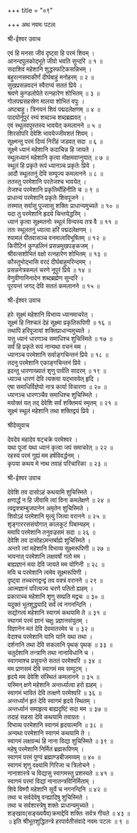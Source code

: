 +++
title = "०९"

+++
अथ नवमः पटलः    
  
श्री-ईश्वर उवाच    
  
एवं हि मनसा जीवं दृष्ट्वा हि परमं शिवम् ।    
आनन्दपुलकोद्भूते जीवो भवति सुन्दरि ॥ १ ॥    
सदाशिवं महेशानि शुद्धस्फटिकसन्निभम् ।    
बहुरत्नसमाकीर्णं दीर्घबाहुं मनोहरम् ॥ २ ॥    
सुखप्रसन्नवदनं स्वैराप्यं सततं प्रिये ।    
श्रवणे कुण्डलोपेते रत्नहारेण शोभितम् ॥ ३ ॥    
गोलपद्मसहस्रेण मालया शोभितं वपुः ।    
अष्टबाहु। त्रिनयनं शिवं पद्मदलेक्षणम् ॥ ४ ॥    
पादयोर्नूपुरं रम्यं शब्दञ्च शब्दब्रह्मवत् ।    
एवं स्थूलवपुस्तस्य भावयेत् कमलानने ॥ ५ ॥    
शिरसोपरि देवेशि भावयेज्जीवशतं शिवम् ।    
सूक्ष्मन्तु परमं दिव्यं निरीहं जडवत् सदा ॥ ६ ॥    
सूक्ष्मे ध्यानं महेशानि कदाचिन्न हि जायते ।    
स्थूलध्यानं महेशानि कृत्वा मोक्षमवाप्नुयात् ॥ ७ ॥    
स्थूलं हि प्रकृते रूपं ध्यानञ्च प्रकृतेः प्रिये ।    
आदौ स्थूलतनुं देवि सम्पूज्य कमलानने ॥ ८ ॥    
ततस्तु परमेशानि परतेजश्च भावयेत् ।    
तेजश्च परमेशानि प्रकृतिर्मोहिनीति च ॥ ९ ॥    
प्राधान्यं परमेशानि प्रकृतेः शिवपूजने ।    
तस्मात् सर्वासु पूज्सासु शक्तिः प्राधान्यमुच्यते ॥ १० ॥    
यदा तु परमेशानि हृदये चिन्तयेद्धरिम् ।    
ध्यानं कृत्वा सूक्ष्मतनोः स्थूलं विन्यस्य तत्र वै ॥ ११ ॥    
ततः स्थूलतनुं ध्यात्वा हरिं पद्मदलेक्षणम् ।    
श्यामलं पीतवासञ्च वनमालाविभूषितम् ॥ १२ ॥    
किरीटिनं कुण्डलिनं प्रसन्नमुखपङ्कजम् ।    
श्रीवत्सशोभितं वक्षो रत्नहारेण शोभितम् ॥ १३ ॥    
कौस्तुभोद्भासि वरदं दीर्घबाहुमरिन्दमम् ।    
प्रसन्ननेत्रकमलं चरणे नूपुरं प्रिये ॥ १४ ॥    
वेणुवीणानिनादेन शब्दब्रह्मेण सुन्दरि ।    
पूरयन्तं जगद् देवि सततं कमलानने ॥ १५ ॥    
  
श्री-ईश्वर उवाच    
  
हरेः सूक्ष्मं महेशानि विभाव्य ध्यानमाचरेत् ।    
सूक्ष्मं हि निश्चलं देहं सूक्ष्मा प्रकृतिरूपिणी ॥ १६ ॥    
तथापि हरिपूजायां शक्तिप्राधान्यमुच्यते ।    
यत्तु ध्यानं धारणञ्च समाधिश्च शुचिस्मिते ॥ १७ ॥    
सर्वं हि प्रकृते रूपं नान्यथा वचनं मम ।    
ध्यानञ्च परमेशानि सर्वाङ्गचिन्तनं प्रिये ॥ १८ ॥    
तदनु परमेशानि एकाङ्गचिन्तनं प्रिये ।    
इदन्तु धारणाख्यातं शृणु पार्वति सादरम् ॥ १९ ॥    
ध्याञ्च धारणं देवि त्यक्त्वा यद्भावयेत् हृदि ।    
एषा समाधिर्विज्ञेयो नात्र कार्या विचारणा ॥ २० ॥    
ध्यानञ्च धारणञ्चैव समाधिश्च शुचिस्मिते ।    
मयोक्तं यत् तद् देवेशि सर्वं शक्तिमयं स्मृतम् ॥ २१ ॥    
सूक्ष्मं स्थूलं महेशानि तथा शक्तिद्वयं प्रिये ।    
  
श्रीदेव्युवाच    
  
देवदेव महादेव षट्चक्रे परमेश्वर ।    
यथा पूजां यथा ध्यानं कृत्वा जपं समाचरेत् ॥ २२ ॥    
रहस्यं परमं गुह्यं मम हर्षविवर्द्धनम् ।    
कृपया कथय मे नाथ तवाहं परिचारिका ॥ २३ ॥    
  
श्री-ईश्वर उवाच    
  
देवेशि तव दासोऽहं कथयामि शुचिस्मिते ।    
क्षणार्द्धं न हि जीवामि त्वां विना कमलेक्षणे ॥ २४ ॥    
त्वद्वक्त्राम्बुजपानेन अमृतेन शुचिस्मिते ।    
शिवोऽहं परमेशानि मृत्युं जित्वा वरानने ॥ २५ ॥    
शृङ्गाररससंयोगात् कालकूटं पिबाम्यहम् ।    
ममापि परमेशानि तनुवज्रसमं सदा ॥ २६ ॥    
देवेशि तव दासोहऽमन्तर्बाह्ये शुचिस्मिते ।    
अन्तरे त्वां महेशानि विभाव्य सूक्ष्मरूपिणी ॥ २७ ॥    
भावनात् परमेशानि लक्षवर्षो गतो मम ।    
बाह्यज्ञानं मया देवि जायते मम योगिनी ॥ २८ ॥    
मयि च परमेशानि त्वमेव सूक्ष्मरूपिणी ।    
दृष्ट्वा तच्चरणद्वन्द्वं तव वक्त्रं वरानने ॥ २९ ॥    
आत्मज्ञानं परित्यज्य चरणे पतितो ह्यहम् ।    
प्रकाराच्च महेशानि शृणु सम्प्रति मद्वचः ॥ ३० ॥    
यदुक्तं भूतशुद्ध्यादि सर्वं त्वं नगनन्दिनि ।    
सद्योगत्वं महेशानि स्वागमं कथयामि ते ॥ ३१ ॥    
स्घागमं परमं ज्ञानं चक्षुः प्रज्ञानसंयुतम् ।    
विज्ञानेन मतं देवि देवमातरमेव च ॥ ३२ ॥    
वेदाश्च परमेशानि यानि यानि यथा तथा ।    
दर्शनानि तथा देवि सकलानि पृथक् पृथक् ॥ ३३ ॥    
चतुर्दशानि तन्त्राणि तथा नानाविधानि च ।    
स्वागमाश्च प्रसूयन्ते सततं परमेश्वरि ॥ ३४ ॥    
मम प्राणसमं देवि स्वागमं मम सम्पुटम् ।    
हृदये मम देवेशि संस्थितं कमलानने ॥ ३५ ॥    
यस्मिन् क्षणे महेशानि अन्तर्ध्यात्वा हरो ह्यहम् ।    
स्वागमं भावितं देवि तत्क्षणे परमेश्वरि ॥ ३६ ॥    
अन्तर्ध्यानं हृतं देवि स्वागमं हृदये स्थितम् ।    
अन्तर्ध्यानं समाहृत्य बाह्यदृष्टिं सदा मम ॥ ३७ ॥    
तदाहं सहसा देवि कथयामि तवाग्रतः ।    
विभाव्य परमेशानि स्वागमं हृदयात्मनि ॥ ३८ ॥    
अन्यथा परमेशानि स्वागमं कथयामि ते ।    
स्वागमं लक्षग्रन्थं हि नाना विद्या शुचिस्मिते ॥ ३९ ॥    
महेषु परमेशानि निर्मितं ब्रह्मरूपिणम् ।    
स्वागमं परमं पुण्यं ब्रह्माण्डबीजमव्यम् ॥ ४० ॥    
स्वागमं शृणु वक्ष्यामि गिरिजा च त्रिलोचने ।    
नानाशास्त्रे च विद्यासु स्वागमस्तु प्रशस्यते ॥ ४१ ॥    
स्वागमं परमां विद्यां नानातन्त्रविनिर्मिताम् ।    
शिवे विष्णौ महेशानि सूर्ये च नगनन्दिनि ॥ ४२ ॥    
तथा च सर्वदेवेषु वन्ह्यादिषु शुचिस्मिते ।    
तथा च सर्वशास्त्रेषु शक्तेः प्राधान्यमुच्यते ।    
शङ्खाव(सङ्ख्ययैव)क्रमाद्देवि शक्तिः सर्वत्र गीयते ॥ ४३ ॥    
॥ इति श्रीभूतशुद्धितन्त्रे हरपार्वतीसंवादे नवमः पटलः ॥ ९ ॥    
  

